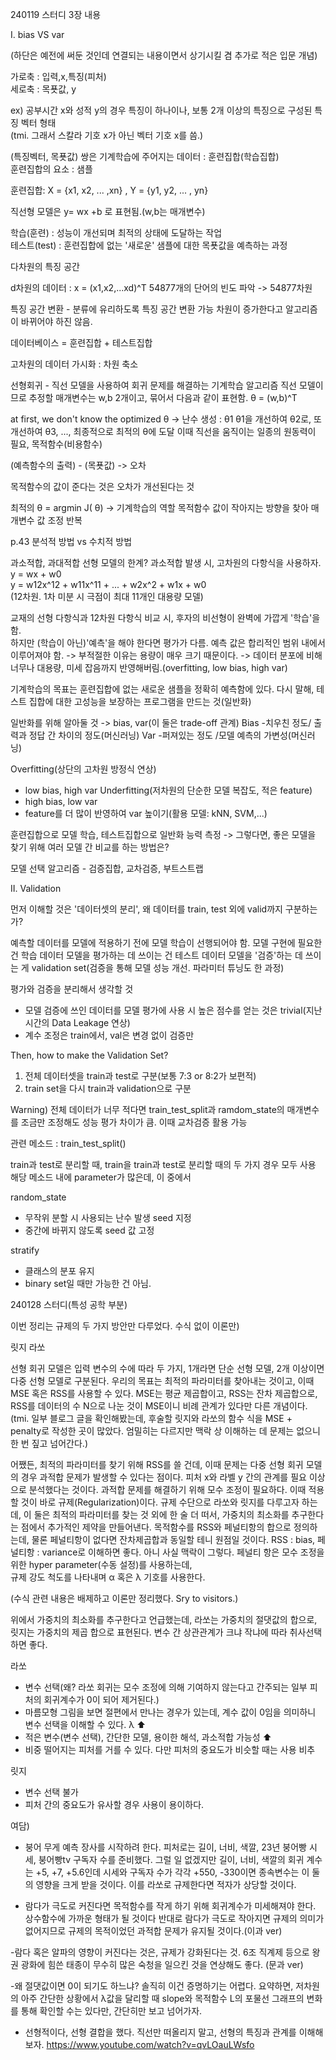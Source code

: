 240119 스터디 3장 내용

I. bias  VS  var

(하단은 예전에 써둔 것인데 연결되는 내용이면서 상기시킬 겸 추가로 적은 입문 개념)

가로축 : 입력,x,특징(피처)\
세로축 : 목푯값, y

ex) 공부시간 x와 성적 y의 경우 특징이 하나이나, 보통 2개 이상의 특징으로 구성된 특징 벡터 형태 \
(tmi. 그래서 스칼라 기호 x가 아닌 벡터 기호 x를 씀.)

(특징벡터, 목푯값) 쌍은 기계학습에 주어지는 데이터 : 훈련집합(학습집합)\
훈련집합의 요소 : 샘플

훈련집합: X = {x1, x2, ... ,xn} , Y = {y1, y2, ... , yn}

직선형 모델은 y= wx +b 로 표현됨.(w,b는 매개변수)

학습(훈련) : 성능이 개선되며 최적의 상태에 도달하는 작업\
테스트(test) : 훈련집합에 없는 '새로운' 샘플에 대한 목푯값을 예측하는 과정



다차원의 특징 공간

d차원의 데이터 : x = (x1,x2,...xd)^T
54877개의 단어의 빈도 파악 -> 54877차원

특징 공간 변환 - 분류에 유리하도록 특징 공간 변환 가능
차원이 증가한다고 알고리즘이 바뀌어야 하진 않음.

데이터베이스 = 훈련집합 + 테스트집합


고차원의 데이터 가시화 : 차원 축소

선형회귀 - 직선 모델을 사용하여 회귀 문제를 해결하는 기계학습 알고리즘 
직선 모델이므로 추정할 매개변수는 w,b 2개이고,  묶어서 다음과 같이 표현함.
θ = (w,b)^T

at first, we don't know the optimized θ -> 난수 생성 : θ1
 θ1을 개선하여  θ2로, 또 개선하여  θ3, ..., 최종적으로 최적의  θ에 도달
이때 직선을 움직이는 일종의 원동력이 필요, 목적함수(비용함수)

(예측함수의 출력) - (목푯값) -> 오차

목적함수의 값이 준다는 것은 오차가 개선된다는 것

최적의  θ = argmin J( θ) -> 기계학습의 역할
목적함수 값이 작아지는 방향을 찾아 매개변수 값 조정 반복

p.43 분석적 방법 vs 수치적 방법

과소적합, 과대적합
선형 모델의 한계? 과소적합 발생 시, 고차원의 다항식을 사용하자.
y = wx + w0 \
y = w12x^12 + w11x^11 + ... +  w2x^2 + w1x + w0 \
(12차원. 1차 미분 시 극점이 최대 11개인 대용량 모델)

 교재의 선형 다항식과 12차원 다항식 비교 시, 후자의 비선형이 완벽에 가깝게 '학습'을 함.\
하지만 (학습이 아닌)'예측'을 해야 한다면 평가가 다름. 예측 값은 합리적인 범위 내에서 이루어져야 함.
-> 부적절한 이유는 용량이 매우 크기 때문이다.
-> 데이터 분포에 비해 너무나 대용량, 미세 잡음까지 반영해버림.(overfitting, low bias, high var)


기계학습의 목표는 훈련집합에 없는 새로운 샘플을 정확히 예측함에 있다.
다시 말해, 테스트 집합에 대한 고성능을 보장하는 프로그램을 만드는 것(일반화)

일반화를 위해 알아둘 것 -> bias, var(이 둘은 trade-off 관계)
Bias
-치우친 정도/ 출력과 정답 간 차이의 정도(머신러닝) 
Var
-퍼져있는 정도 /모델 예측의 가변성(머신러닝) 


Overfitting(상단의 고차원 방정식 연상)
- low bias, high var
Underfitting(저차원의 단순한 모델 복잡도, 적은 feature)
- high bias, low var
- feature를 더 많이 반영하여 var 높이기(활용 모델: kNN, SVM,...)


훈련집합으로 모델 학습, 테스트집합으로 일반화 능력 측정
-> 그렇다면, 좋은 모델을 찾기 위해 여러 모델 간 비교를 하는 방법은?

모델 선택 알고리즘 - 검증집합, 교차검증, 부트스트랩


II. Validation

먼저 이해할 것은 '데이터셋의 분리', 왜 데이터를 train, test 외에 valid까지 구분하는가? 

예측할 데이터를 모델에 적용하기 전에 모델 학습이 선행되어야 함. 모델 구현에 필요한 건 학습 데이터
모델을 평가하는 데 쓰이는 건 테스트 데이터
모델을 '검증'하는 데 쓰이는 게 validation set(검증을 통해 모델 성능 개선. 파라미터 튜닝도 한 과정)

평가와 검증을 분리해서 생각할 것
- 모델 검증에 쓰인 데이터를 모델 평가에 사용 시 높은 점수를 얻는 것은 trivial(지난 시간의 Data Leakage 연상)
- 계수 조정은 train에서, val은 변경 없이 검증만

Then, how to make the Validation Set?
1. 전체 데이터셋을 train과 test로 구분(보통 7:3 or 8:2가 보편적)
2. train set을 다시 train과 validation으로 구분

Warning) 전체 데이터가 너무 적다면 train_test_split과 ramdom_state의 매개변수를 조금만 조정해도 성능 평가
차이가 큼. 이때 교차검증 활용 가능

관련 메소드 : train_test_split()

train과 test로 분리할 때, train을 train과 test로 분리할 때의 두 가지 경우 모두 사용
해당 메소드 내에 parameter가 많은데, 이 중에서

random_state
- 무작위 분할 시 사용되는 난수 발생 seed 지정
- 중간에 바뀌지 않도록 seed 값 고정

stratify
- 클래스의 분포 유지
- binary set일 때만 가능한 건 아님.



240128 스터디(특성 공학 부분)

이번 정리는 규제의 두 가지 방안만 다루었다. 수식 없이 이론만)

릿지 라쏘

선형 회귀 모델은 입력 변수의 수에 따라 두 가지,
1개라면 단순 선형 모델, 2개 이상이면 다중 선형 모델로 구분된다.
우리의 목표는 최적의 파라미터를 찾아내는 것이고, 이때 MSE 혹은 RSS를 사용할 수 있다.
MSE는 평균 제곱합이고, RSS는 잔차 제곱합으로, RSS를 데이터의 수 N으로 나눈 것이 MSE이니 비례 관계가 있다만 다른
개념이다.(tmi. 일부 블로그 글을 확인해봤는데, 후술할 릿지와 라쏘의 함수 식을 MSE + penalty로 작성한 곳이 많았다.
엄밀히는 다르지만 맥락 상 이해하는 데 문제는 없으니 한 번 짚고 넘어간다.)

어쨌든, 최적의 파라미터를 찾기 위해 RSS를 쓸 건데, 이때 문제는 다중 선형 회귀 모델의 경우 과적합 문제가 발생할 수 있다는 점이다. 피처 x와 라벨 y 간의 관계를 필요 이상으로 분석했다는 것이다.
과적합 문제를 해결하기 위해 모수 조정이 필요하다. 이때 적용할 것이 바로 규제(Regularization)이다.
규제 수단으로 라쏘와 릿지를 다루고자 하는데, 이 둘은 최적의 파라미터를 찾는 것 외에 한 술 더 떠서, 가중치의 최소화를 추구한다는 점에서 추가적인 제약을 만들어낸다.
목적함수를 RSS와 페널티항의 합으로 정의하는데, 물론 페널티항이 없다면 잔차제곱합과 동일할 테니 원점일 것이다.
RSS : bias, 페널티항 : variance로 이해하면 좋다. 아니 사실 맥락이 그렇다.
페널티 항은 모수 조정을 위한 hyper parameter(수동 설정)를 사용하는데,  
규제 강도 척도를 나타내며 α 혹은  λ 기호를 사용한다.

(수식 관련 내용은 배제하고 이론만 정리했다. Sry to visitors.) 

위에서 가중치의 최소화를 추구한다고 언급했는데, 라쏘는 가중치의 절댓값의 합으로, 릿지는 가중치의 제곱 합으로 표현된다. 변수 간 상관관계가 크냐 작냐에 따라 취사선택하면 좋다.

라쏘
- 변수 선택(왜? 라쏘 회귀는 모수 조정에 의해 기여하지 않는다고 간주되는 일부 피처의 회귀계수가 0이 되어 제거된다.)
- 마름모형 그림을 보면 절편에서 만나는 경우가 있는데, 계수 값이 0임을 의미하니 변수 선택을 이해할 수 있다.
λ ⬆ 
- 적은 변수(변수 선택), 간단한 모델, 용이한 해석, 과소적합 가능성 ⬆
- 비중 떨어지는 피처를 거를 수 있다. 다만 피처의 중요도가 비슷할 때는 사용 비추

릿지
- 변수 선택 불가
- 피처 간의 중요도가 유사할 경우 사용이 용이하다.



여담)
- 붕어 무게 예측 장사를 시작하려 한다. 피처로는 길이, 너비, 색깔, 23년 붕어빵 시세, 붕어빵tv 구독자 수를 준비했다.
그럴 일 없겠지만 길이, 너비, 색깔의 회귀 계수는 +5, +7, +5.6인데 시세와 구독자 수가 각각 +550, -330이면 종속변수는 이 둘의 영향을 크게 받을 것이다. 이를 라쏘로 규제한다면 적자가 상당할 것이다.  

- 람다가 극도로 커진다면 목적함수를 작게 하기 위해 회귀계수가 미세해져야 한다. 상수함수에 가까운 형태가 될 것이다
반대로 람다가 극도로 작아지면 규제의 의미가 없어지므로 규제의 목적이었던 과적합 문제가 유지될 것이다.(이과 ver)

-람다 혹은 알파의 영향이 커진다는 것은, 규제가 강화된다는 것. 6조 직계제 등으로 왕권 광화에 힘쓴 태종이
무수히 많은 숙청을 일으킨 것을 연상해도 좋다. (문과 ver)

-왜 절댓값이면 0이 되기도 하느냐? 솔직히 이건 증명하기는 어렵다. 
요약하면, 저차원의 아주 간단한 상황에서 λ값을 달리할 때 slope와 목적함수 L의 포물선 그래프의 변화를 통해 확인할 수는 있다만, 간단히만 보고 넘어가자.

- 선형적이다, 선형 결합을 했다. 직선만 떠올리지 말고, 선형의 특징과 관계를 이해해보자. 
https://www.youtube.com/watch?v=qvLOauLWsfo

